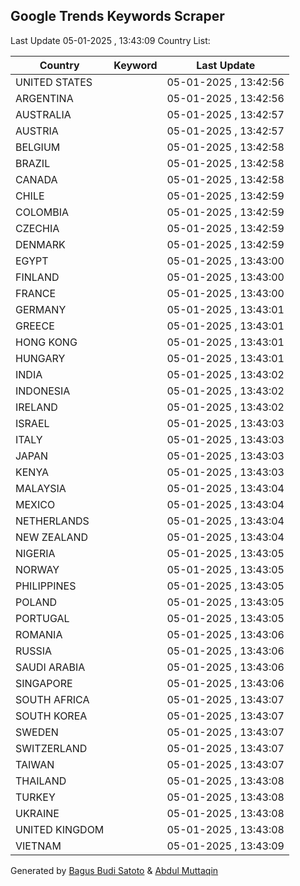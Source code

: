 
## Google Trends Keywords Scraper

Last Update 05-01-2025 , 13:43:09
Country List:

| Country | Keyword | Last Update |
| --- | --- | --- |
| UNITED STATES |  | 05-01-2025 , 13:42:56 |
| ARGENTINA |  | 05-01-2025 , 13:42:56 |
| AUSTRALIA |  | 05-01-2025 , 13:42:57 |
| AUSTRIA |  | 05-01-2025 , 13:42:57 |
| BELGIUM |  | 05-01-2025 , 13:42:58 |
| BRAZIL |  | 05-01-2025 , 13:42:58 |
| CANADA |  | 05-01-2025 , 13:42:58 |
| CHILE |  | 05-01-2025 , 13:42:59 |
| COLOMBIA |  | 05-01-2025 , 13:42:59 |
| CZECHIA |  | 05-01-2025 , 13:42:59 |
| DENMARK |  | 05-01-2025 , 13:42:59 |
| EGYPT |  | 05-01-2025 , 13:43:00 |
| FINLAND |  | 05-01-2025 , 13:43:00 |
| FRANCE |  | 05-01-2025 , 13:43:00 |
| GERMANY |  | 05-01-2025 , 13:43:01 |
| GREECE |  | 05-01-2025 , 13:43:01 |
| HONG KONG |  | 05-01-2025 , 13:43:01 |
| HUNGARY |  | 05-01-2025 , 13:43:01 |
| INDIA |  | 05-01-2025 , 13:43:02 |
| INDONESIA |  | 05-01-2025 , 13:43:02 |
| IRELAND |  | 05-01-2025 , 13:43:02 |
| ISRAEL |  | 05-01-2025 , 13:43:03 |
| ITALY |  | 05-01-2025 , 13:43:03 |
| JAPAN |  | 05-01-2025 , 13:43:03 |
| KENYA |  | 05-01-2025 , 13:43:03 |
| MALAYSIA |  | 05-01-2025 , 13:43:04 |
| MEXICO |  | 05-01-2025 , 13:43:04 |
| NETHERLANDS |  | 05-01-2025 , 13:43:04 |
| NEW ZEALAND |  | 05-01-2025 , 13:43:04 |
| NIGERIA |  | 05-01-2025 , 13:43:05 |
| NORWAY |  | 05-01-2025 , 13:43:05 |
| PHILIPPINES |  | 05-01-2025 , 13:43:05 |
| POLAND |  | 05-01-2025 , 13:43:05 |
| PORTUGAL |  | 05-01-2025 , 13:43:05 |
| ROMANIA |  | 05-01-2025 , 13:43:06 |
| RUSSIA |  | 05-01-2025 , 13:43:06 |
| SAUDI ARABIA |  | 05-01-2025 , 13:43:06 |
| SINGAPORE |  | 05-01-2025 , 13:43:06 |
| SOUTH AFRICA |  | 05-01-2025 , 13:43:07 |
| SOUTH KOREA |  | 05-01-2025 , 13:43:07 |
| SWEDEN |  | 05-01-2025 , 13:43:07 |
| SWITZERLAND |  | 05-01-2025 , 13:43:07 |
| TAIWAN |  | 05-01-2025 , 13:43:07 |
| THAILAND |  | 05-01-2025 , 13:43:08 |
| TURKEY |  | 05-01-2025 , 13:43:08 |
| UKRAINE |  | 05-01-2025 , 13:43:08 |
| UNITED KINGDOM |  | 05-01-2025 , 13:43:08 |
| VIETNAM |  | 05-01-2025 , 13:43:09 |

Generated by [Bagus Budi Satoto](https://github.com/bagussatoto/) & [Abdul Muttaqin](https://github.com/fdciabdul/)
